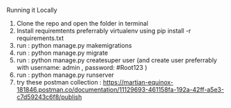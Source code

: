 Running it Locally

1. Clone the repo and open the folder in terminal
2. Install requiremtents preferrably virtualenv using pip install -r requirements.txt
3. run  :  python manage.py makemigrations
4. run  :  python manage.py migrate
5. run  :  python manage.py createsuper user (and create user preferrably with username: admin , password: #Root123 )
6. run  :  python manage.py runserver
7. try these postman collection : https://martian-equinox-181846.postman.co/documentation/11129693-461158fa-192a-42ff-a5e3-c7d59243c6f8/publish 
